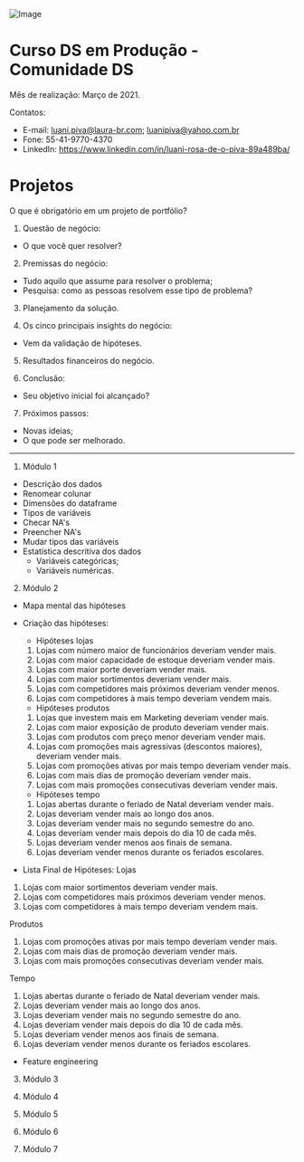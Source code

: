 
![Image](https://www.incimages.com/uploaded_files/image/1920x1080/GettyImages-950523108_357698.jpg)



# Curso DS em Produção - Comunidade DS
Mês de realização: Março de 2021.

Contatos:
* E-mail: <luani.piva@laura-br.com>; <luanipiva@yahoo.com.br>
* Fone: 55-41-9770-4370
* LinkedIn: <https://www.linkedin.com/in/luani-rosa-de-o-piva-89a489ba/>


# Projetos 

O que é obrigatório em um projeto de portfólio?
1. Questão de negócio:
  - O que você quer resolver?
  
2. Premissas do negócio:
  - Tudo aquilo que assume para resolver o problema;
  - Pesquisa: como as pessoas resolvem esse tipo de problema?
  
3. Planejamento da solução.

4. Os cinco principais insights do negócio:
  - Vem da validação de hipóteses.

5. Resultados financeiros do negócio.

6. Conclusão:
  - Seu objetivo inicial foi alcançado?

7. Próximos passos:
  - Novas ideias;
  - O que pode ser melhorado.

---------------------------------------------------------------------------------------------------------------------------------------------------------------------------

1. Módulo 1
* Descrição dos dados
* Renomear colunar
* Dimensões do dataframe
* Tipos de variáveis
* Checar NA's
* Preencher NA's
* Mudar tipos das variáveis
* Estatística descritiva dos dados 
  * Variáveis categóricas;
  * Variáveis numéricas.

2. Módulo 2
* Mapa mental das hipóteses
* Criação das hipóteses:
  * Hipóteses lojas
  1. Lojas com número maior de funcionários deveriam vender mais.
  2. Lojas com maior capacidade de estoque deveriam vender mais.
  3. Lojas com maior porte deveriam vender mais.
  4. Lojas com maior sortimentos deveriam vender mais.
  5. Lojas com competidores mais próximos deveriam vender menos.
  6. Lojas com competidores à mais tempo deveriam vendem mais.

  * Hipóteses produtos
  1. Lojas que investem mais em Marketing deveriam vender mais.
  2. Lojas com maior exposição de produto deveriam vender mais.
  3. Lojas com produtos com preço menor deveriam vender mais.
  5. Lojas com promoções mais agressivas (descontos maiores), deveriam vender mais.
  6. Lojas com promoções ativas por mais tempo deveriam vender mais.
  7. Lojas com mais dias de promoção deveriam vender mais.
  8. Lojas com mais promoções consecutivas deveriam vender mais.

  * Hipóteses tempo
  1. Lojas abertas durante o feriado de Natal deveriam vender mais.
  2. Lojas deveriam vender mais ao longo dos anos.
  3. Lojas deveriam vender mais no segundo semestre do ano.
  4. Lojas deveriam vender mais depois do dia 10 de cada mês.
  5. Lojas deveriam vender menos aos finais de semana.
  6. Lojas deveriam vender menos durante os feriados escolares.
 
 * Lista Final de Hipóteses:
 Lojas
 1. Lojas com maior sortimentos deveriam vender mais.
 2. Lojas com competidores mais próximos deveriam vender menos.
 3. Lojas com competidores à mais tempo deveriam vendem mais.

 Produtos
 1. Lojas com promoções ativas por mais tempo deveriam vender mais.
 2. Lojas com mais dias de promoção deveriam vender mais.
 3. Lojas com mais promoções consecutivas deveriam vender mais.

 Tempo
 1. Lojas abertas durante o feriado de Natal deveriam vender mais.
 2. Lojas deveriam vender mais ao longo dos anos.
 3. Lojas deveriam vender mais no segundo semestre do ano.
 4. Lojas deveriam vender mais depois do dia 10 de cada mês.
 5. Lojas deveriam vender menos aos finais de semana.
 6. Lojas deveriam vender menos durante os feriados escolares.

 * Feature engineering
 
 
3. Módulo 3

4. Módulo 4

5. Módulo 5

6. Módulo 6

7. Módulo 7

